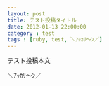 ```yaml
---
layout: post
title: テスト投稿タイトル
date: 2012-01-13 22:00:00
category : test
tags : [ruby, test, ＼ｱｯｶﾘ〜ﾝ／]
---
```


テスト投稿本文

＼ｱｯｶﾘ〜ﾝ／	
